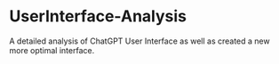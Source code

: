 # UserInterface-Analysis
A detailed analysis of ChatGPT User Interface as well as created a new more optimal interface.
